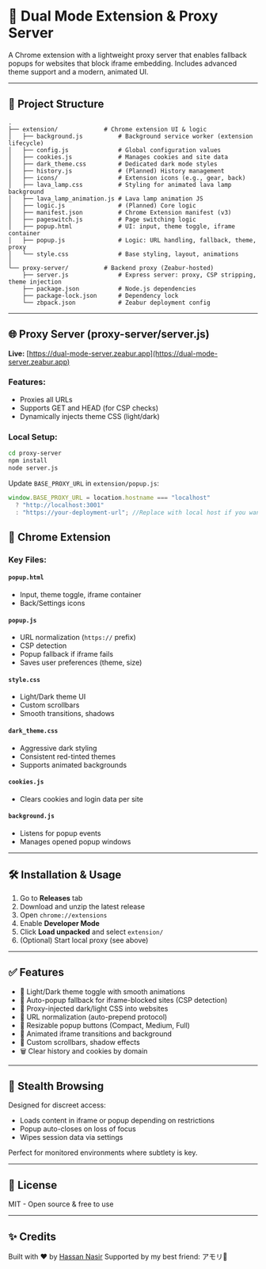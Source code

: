 # 🔁 Dual Mode Extension & Proxy Server

A Chrome extension with a lightweight proxy server that enables fallback popups for websites that block iframe embedding. Includes advanced theme support and a modern, animated UI.

---

## 📁 Project Structure

```
.
├── extension/             # Chrome extension UI & logic
│   ├── background.js          # Background service worker (extension lifecycle)
│   ├── config.js              # Global configuration values
│   ├── cookies.js             # Manages cookies and site data
│   ├── dark_theme.css         # Dedicated dark mode styles
│   ├── history.js             # (Planned) History management
│   ├── icons/                 # Extension icons (e.g., gear, back)
│   ├── lava_lamp.css          # Styling for animated lava lamp background
│   ├── lava_lamp_animation.js # Lava lamp animation JS
│   ├── logic.js               # (Planned) Core logic
│   ├── manifest.json          # Chrome Extension manifest (v3)
│   ├── pageswitch.js          # Page switching logic
│   ├── popup.html             # UI: input, theme toggle, iframe container
│   ├── popup.js               # Logic: URL handling, fallback, theme, proxy
│   └── style.css              # Base styling, layout, animations
│
└── proxy-server/          # Backend proxy (Zeabur-hosted)
    ├── server.js              # Express server: proxy, CSP stripping, theme injection
    ├── package.json           # Node.js dependencies
    ├── package-lock.json      # Dependency lock
    └── zbpack.json            # Zeabur deployment config
```

---

## 🌐 Proxy Server (proxy-server/server.js)

**Live:** [https://dual-mode-server.zeabur.app](https://dual-mode-server.zeabur.app)

### Features:

* Proxies all URLs
* Supports GET and HEAD (for CSP checks)
* Dynamically injects theme CSS (light/dark)

### Local Setup:

```bash
cd proxy-server
npm install
node server.js
```

Update `BASE_PROXY_URL` in `extension/popup.js`:

```js
window.BASE_PROXY_URL = location.hostname === "localhost"
  ? "http://localhost:3001"
  : "https://your-deployment-url"; //Replace with local host if you want to host locally
```

## 🧰 Chrome Extension

### Key Files:

#### `popup.html`

* Input, theme toggle, iframe container
* Back/Settings icons

#### `popup.js`

* URL normalization (`https://` prefix)
* CSP detection
* Popup fallback if iframe fails
* Saves user preferences (theme, size)

#### `style.css`

* Light/Dark theme UI
* Custom scrollbars
* Smooth transitions, shadows

#### `dark_theme.css`

* Aggressive dark styling
* Consistent red-tinted themes
* Supports animated backgrounds

#### `cookies.js`

* Clears cookies and login data per site

#### `background.js`

* Listens for popup events
* Manages opened popup windows

---

## 🛠️ Installation & Usage

1. Go to **Releases** tab
2. Download and unzip the latest release
3. Open `chrome://extensions`
4. Enable **Developer Mode**
5. Click **Load unpacked** and select `extension/`
6. (Optional) Start local proxy (see above)

---

## ✅ Features

* 🌃 Light/Dark theme toggle with smooth animations
* 🔌 Auto-popup fallback for iframe-blocked sites (CSP detection)
* 🔗 Proxy-injected dark/light CSS into websites
* 📏 URL normalization (auto-prepend protocol)
* 💪 Resizable popup buttons (Compact, Medium, Full)
* 🔄 Animated iframe transitions and background
* 🧼 Custom scrollbars, shadow effects
* 🗑️ Clear history and cookies by domain

---

## 🔐 Stealth Browsing

Designed for discreet access:

* Loads content in iframe or popup depending on restrictions
* Popup auto-closes on loss of focus
* Wipes session data via settings

Perfect for monitored environments where subtlety is key.

---

## 📄 License

MIT - Open source & free to use

---

## ✨ Credits

Built with ❤️ by [Hassan Nasir](https://github.com/amvzenn)
Supported by my best friend: アモリ💫
